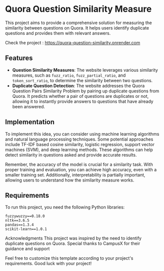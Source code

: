 # Quora Question Similarity Measure

This project aims to provide a comprehensive solution for measuring the similarity between questions on Quora. It helps users identify duplicate questions and provides them with relevant answers.

Check the project  : https://quora-question-similarity.onrender.com

## Features

- **Question Similarity Measures**: The website leverages various similarity measures, such as `fuzz_ratio`, `fuzz_partial_ratio`, and `token_sort_ratio`, to determine the similarity between two questions.
- **Duplicate Question Detection**: The website addresses the Quora Question Pairs Similarity Problem by pairing up duplicate questions from Quora. It predicts whether a pair of questions are duplicates or not, allowing it to instantly provide answers to questions that have already been answered.

## Implementation

To implement this idea, you can consider using machine learning algorithms and natural language processing techniques. Some potential approaches include TF-IDF based cosine similarity, logistic regression, support vector machines (SVM), and deep learning methods. These algorithms can help detect similarity in questions asked and provide accurate results.

Remember, the accuracy of the model is crucial for a similarity task. With proper training and evaluation, you can achieve high accuracy, even with a smaller training set. Additionally, interpretability is partially important, allowing users to understand how the similarity measure works.

## Requirements

To run this project, you need the following Python libraries:

```plaintext
fuzzywuzzy==0.18.0
nltk==3.6.5
pandas==1.3.4
scikit-learn==1.0.1
```

Acknowledgments
This project was inspired by the need to identify duplicate questions on Quora.
Special thanks to CampusX for their guidance and support


Feel free to customize this template according to your project's requirements. Good luck with your project!

